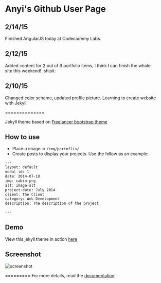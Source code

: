 Anyi's Github User Page
=========================
## 2/14/15
Finished AngularJS today at Codecademy Labs. 

## 2/12/15
Added content for 2 out of 6 portfolio items, I think I can finish the whole site this weekend! :shipit:

## 2/10/15
 
Changed color scheme, updated profile picture. Learning to create website with Jekyll.



==============



Jekyll theme based on [Freelancer bootstrap theme ](http://startbootstrap.com/templates/freelancer/)

## How to use
 - Place a image in `/img/portoflio/`
 - Create posts to display your projects. Use the follow as an example:
```txt
---
layout: default
modal-id: 1
date: 2014-07-18
img: cabin.png
alt: image-alt
project-date: July 2014
client: The Client
category: Web Development
description: The description of the project

---
```

## Demo
View this jekyll theme in action [here](https://jeromelachaud.github.io/freelancer-theme)

## Screenshot
![screenshot](http://guoanyi.com/wp-content/uploads/2015/02/Jekyll-Screencast-785x369.png)

=========
For more details, read the [documentation](http://jekyllrb.com/)
